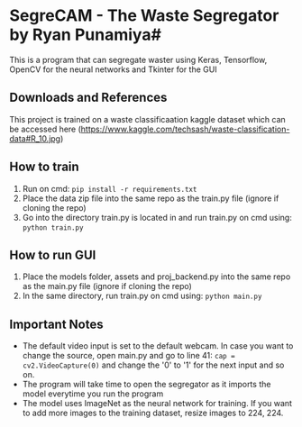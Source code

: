 # SegreCAM - The Waste Segregator by Ryan Punamiya#
This is a program that can segregate waster using Keras, Tensorflow, OpenCV for the neural networks and Tkinter for the GUI

## Downloads and References ##
This project is trained on a waste classificaation kaggle dataset which can be accessed here (https://www.kaggle.com/techsash/waste-classification-data#R_10.jpg)

## How to train ##
1. Run on cmd: 
    `pip install -r requirements.txt`
2. Place the data zip file into the same repo as the train.py file (ignore if cloning the repo)
3. Go into the directory train.py is located in and run train.py on cmd using:
    `python train.py`

## How to run GUI ##
1. Place the models folder, assets and proj_backend.py into the same repo as the main.py file (ignore if cloning the repo)
2. In the same directory, run train.py on cmd using:
    `python main.py`
    
## Important Notes ##
- The default video input is set to the default webcam. In case you want to change the source, open main.py and go to line 41:
    `cap = cv2.VideoCapture(0)`
    and change the '0' to '1' for the next input and so on.
- The program will take time to open the segregator as it imports the model everytime you run the program
- The model uses ImageNet as the neural network for training. If you want to add more images to the training dataset, resize images to 224,   224.
